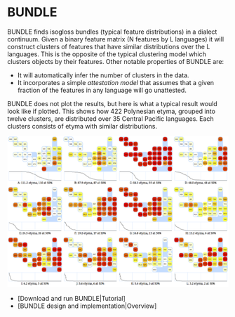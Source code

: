 # BUNDLE

BUNDLE finds isogloss bundles (typical feature distributions) in a dialect continuum.  Given a binary feature matrix (N features by L languages) it will construct clusters of features that have similar distributions over the L languages.  This is the opposite of the typical clustering model which clusters objects by their features.  Other notable properties of BUNDLE are:

* It will automatically infer the number of clusters in the data.
* It incorporates a simple _attestation model_ that assumes that a given fraction of the features in any language will go unattested.

BUNDLE does not plot the results, but here is what a typical result would look like if plotted.  This shows how 422 Polynesian etyma, grouped into twelve clusters, are distributed over 35 Central Pacific languages.   Each clusters consists of etyma with similar distributions.

![The distribution of Polynesian words](doc/poly.plot.png)

* [Download and run BUNDLE|Tutorial]
* [BUNDLE design and implementation|Overview]
